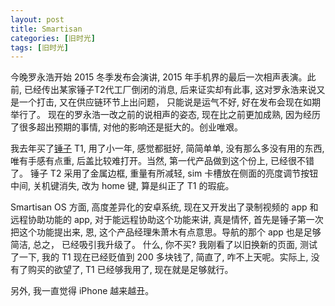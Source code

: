```yaml
---
layout: post
title: Smartisan
categories: [旧时光]
tags: [旧时光]
---
```


今晚罗永浩开始 2015 冬季发布会演讲, 2015 年手机界的最后一次相声表演。此前, 已经传出某家锤子T2代工厂倒闭的消息, 后来证实却有此事, 这对罗永浩来说又是一个打击, 又在供应链环节上出问题， 只能说是运气不好, 好在发布会现在如期举行了。 现在的罗永浩一改之前的说相声的姿态, 现在比之前更加成熟, 因为经历了很多超出预期的事情, 对他的影响还是挺大的。创业唯艰。

我去年买了[锤子](www.smartisan.com) T1, 用了小一年, 感觉都挺好, 简简单单, 没有那么多没有用的东西, 唯有手感有点重, 后盖比较难打开。当然, 第一代产品做到这个份上, 已经很不错了。 锤子 T2 采用了金属边框, 重量有所减轻, sim 卡槽放在侧面的亮度调节按钮中间, 关机键消失, 改为 home 键, 算是纠正了 T1 的瑕疵。

Smartisan OS 方面, 高度差异化的安卓系统, 现在又开发出了录制视频的 app 和远程协助功能的 app, 对于能远程协助这个功能来讲, 真是情怀, 首先是锤子第一次把这个功能提出来, 恩, 这个产品经理朱萧木有点意思。导航的那个 app 也是足够简洁, 总之， 已经吸引我升级了。 什么, 你不买? 我刚看了以旧换新的页面, 测试了一下, 我的 T1 现在已经贬值到 200 多块钱了, 简直了, 咋不上天呢。实际上, 没有了购买的欲望了, T1 已经够我用了, 现在就是足够就行。

另外, 我一直觉得 iPhone 越来越丑。
